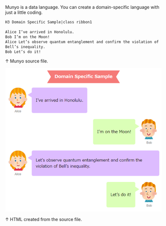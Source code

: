 Munyo is a data language. You can create a domain-specific language with just a little coding.

```
H3 Domain Specific Sample|class ribbon1

Alice I’ve arrived in Honolulu.
Bob I’m on the Moon!
Alice Let’s observe quantum entanglement and confirm the violation of Bell’s inequality.
Bob Let’s do it!
```
↑ Munyo source file.

![Screenshot of the HTML page created from the DSL.](dsl_sample.png)

↑ HTML created from the source file.

